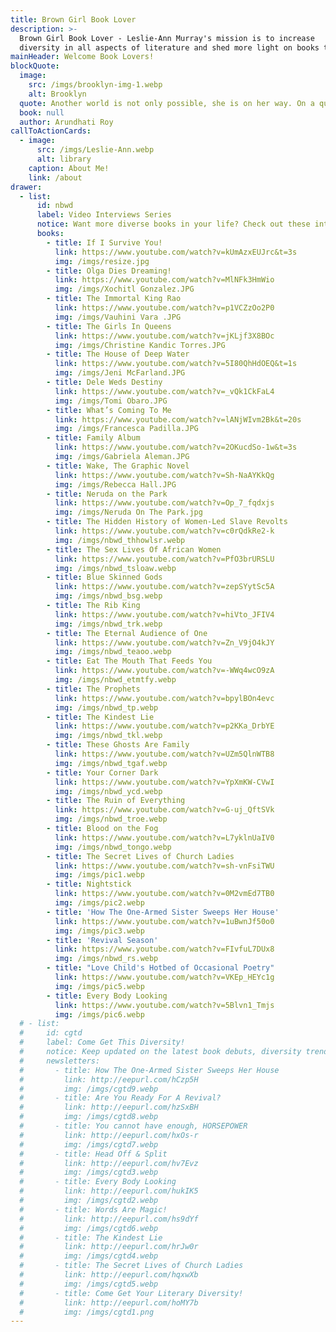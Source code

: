 ```yaml
---
title: Brown Girl Book Lover
description: >-
  Brown Girl Book Lover - Leslie-Ann Murray's mission is to increase
  diversity in all aspects of literature and shed more light on books that spark new ways for us to think.
mainHeader: Welcome Book Lovers!
blockQuote:
  image:
    src: /imgs/brooklyn-img-1.webp
    alt: Brooklyn
  quote: Another world is not only possible, she is on her way. On a quiet day, I can hear her breathing.
  book: null
  author: Arundhati Roy
callToActionCards:
  - image:
      src: /imgs/Leslie-Ann.webp
      alt: library
    caption: About Me!
    link: /about
drawer:
  - list:
      id: nbwd
      label: Video Interviews Series
      notice: Want more diverse books in your life? Check out these interviews with diverse writers who are shifting the literary world.
      books:
        - title: If I Survive You!
          link: https://www.youtube.com/watch?v=kUmAzxEUJrc&t=3s
          img: /imgs/resize.jpg
        - title: Olga Dies Dreaming!
          link: https://www.youtube.com/watch?v=MlNFk3HmWio
          img: /imgs/Xochitl Gonzalez.JPG
        - title: The Immortal King Rao
          link: https://www.youtube.com/watch?v=p1VCZzOo2P0
          img: /imgs/Vauhini Vara .JPG
        - title: The Girls In Queens
          link: https://www.youtube.com/watch?v=jKLjf3X8BOc
          img: /imgs/Christine Kandic Torres.JPG
        - title: The House of Deep Water
          link: https://www.youtube.com/watch?v=5I80QhHdOEQ&t=1s
          img: /imgs/Jeni McFarland.JPG
        - title: Dele Weds Destiny
          link: https://www.youtube.com/watch?v=_vQk1CkFaL4
          img: /imgs/Tomi Obaro.JPG
        - title: What’s Coming To Me
          link: https://www.youtube.com/watch?v=lANjWIvm2Bk&t=20s
          img: /imgs/Francesca Padilla.JPG
        - title: Family Album
          link: https://www.youtube.com/watch?v=2OKucdSo-1w&t=3s
          img: /imgs/Gabriela Aleman.JPG
        - title: Wake, The Graphic Novel
          link: https://www.youtube.com/watch?v=Sh-NaAYKkQg
          img: /imgs/Rebecca Hall.JPG
        - title: Neruda on the Park
          link: https://www.youtube.com/watch?v=Op_7_fqdxjs
          img: /imgs/Neruda On The Park.jpg
        - title: The Hidden History of Women-Led Slave Revolts
          link: https://www.youtube.com/watch?v=c0rQdkRe2-k
          img: /imgs/nbwd_thhowlsr.webp
        - title: The Sex Lives Of African Women
          link: https://www.youtube.com/watch?v=PfO3brURSLU
          img: /imgs/nbwd_tsloaw.webp
        - title: Blue Skinned Gods
          link: https://www.youtube.com/watch?v=zepSYytSc5A
          img: /imgs/nbwd_bsg.webp
        - title: The Rib King
          link: https://www.youtube.com/watch?v=hiVto_JFIV4
          img: /imgs/nbwd_trk.webp
        - title: The Eternal Audience of One
          link: https://www.youtube.com/watch?v=Zn_V9jO4kJY
          img: /imgs/nbwd_teaoo.webp
        - title: Eat The Mouth That Feeds You
          link: https://www.youtube.com/watch?v=-WWq4wcO9zA
          img: /imgs/nbwd_etmtfy.webp
        - title: The Prophets
          link: https://www.youtube.com/watch?v=bpylBOn4evc
          img: /imgs/nbwd_tp.webp
        - title: The Kindest Lie
          link: https://www.youtube.com/watch?v=p2KKa_DrbYE
          img: /imgs/nbwd_tkl.webp
        - title: These Ghosts Are Family
          link: https://www.youtube.com/watch?v=UZm5QlnWTB8
          img: /imgs/nbwd_tgaf.webp
        - title: Your Corner Dark
          link: https://www.youtube.com/watch?v=YpXmKW-CVwI
          img: /imgs/nbwd_ycd.webp
        - title: The Ruin of Everything
          link: https://www.youtube.com/watch?v=G-uj_QftSVk
          img: /imgs/nbwd_troe.webp
        - title: Blood on the Fog
          link: https://www.youtube.com/watch?v=L7yklnUaIV0
          img: /imgs/nbwd_tongo.webp
        - title: The Secret Lives of Church Ladies
          link: https://www.youtube.com/watch?v=sh-vnFsiTWU
          img: /imgs/pic1.webp
        - title: Nightstick
          link: https://www.youtube.com/watch?v=0M2vmEd7TB0
          img: /imgs/pic2.webp
        - title: 'How The One-Armed Sister Sweeps Her House'
          link: https://www.youtube.com/watch?v=1uBwnJf50o0
          img: /imgs/pic3.webp
        - title: 'Revival Season'
          link: https://www.youtube.com/watch?v=FIvfuL7DUx8
          img: /imgs/nbwd_rs.webp
        - title: "Love Child's Hotbed of Occasional Poetry"
          link: https://www.youtube.com/watch?v=VKEp_HEYc1g
          img: /imgs/pic5.webp
        - title: Every Body Looking
          link: https://www.youtube.com/watch?v=5Blvn1_Tmjs
          img: /imgs/pic6.webp
  # - list:
  #     id: cgtd
  #     label: Come Get This Diversity!
  #     notice: Keep updated on the latest book debuts, diversity trends in publishing, and features on published books that did not receive the limelight. Sign-up for my bi-monthly newsletter to stay in the literary loop!
  #     newsletters:
  #       - title: How The One-Armed Sister Sweeps Her House
  #         link: http://eepurl.com/hCzp5H
  #         img: /imgs/cgtd9.webp
  #       - title: Are You Ready For A Revival?
  #         link: http://eepurl.com/hzSxBH
  #         img: /imgs/cgtd8.webp
  #       - title: You cannot have enough, HORSEPOWER
  #         link: http://eepurl.com/hxOs-r
  #         img: /imgs/cgtd7.webp
  #       - title: Head Off & Split
  #         link: http://eepurl.com/hv7Evz
  #         img: /imgs/cgtd3.webp
  #       - title: Every Body Looking
  #         link: http://eepurl.com/hukIK5
  #         img: /imgs/cgtd2.webp
  #       - title: Words Are Magic!
  #         link: http://eepurl.com/hs9dYf
  #         img: /imgs/cgtd6.webp
  #       - title: The Kindest Lie
  #         link: http://eepurl.com/hrJw0r
  #         img: /imgs/cgtd4.webp
  #       - title: The Secret Lives of Church Ladies
  #         link: http://eepurl.com/hqxwXb
  #         img: /imgs/cgtd5.webp
  #       - title: Come Get Your Literary Diversity!
  #         link: http://eepurl.com/hoMY7b
  #         img: /imgs/cgtd1.png
---
```

